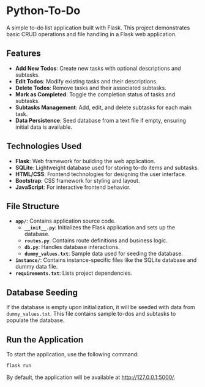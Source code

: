# Python-To-Do

A simple to-do list application built with Flask. This project demonstrates basic CRUD operations and file handling in a Flask web application.

## Features

- **Add New Todos**: Create new tasks with optional descriptions and subtasks.
- **Edit Todos**: Modify existing tasks and their descriptions.
- **Delete Todos**: Remove tasks and their associated subtasks.
- **Mark as Completed**: Toggle the completion status of tasks and subtasks.
- **Subtasks Management**: Add, edit, and delete subtasks for each main task.
- **Data Persistence**: Seed database from a text file if empty, ensuring initial data is available.

## Technologies Used

- **Flask**: Web framework for building the web application.
- **SQLite**: Lightweight database used for storing to-do items and subtasks.
- **HTML/CSS**: Frontend technologies for designing the user interface.
- **Bootstrap**: CSS framework for styling and layout.
- **JavaScript**: For interactive frontend behavior.

## File Structure

- **`app/`**: Contains application source code.
  - **`__init__.py`**: Initializes the Flask application and sets up the database.
  - **`routes.py`**: Contains route definitions and business logic.
  - **`db.py`**: Handles database interactions.
  - **`dummy_values.txt`**: Sample data used for seeding the database.
- **`instance/`**: Contains instance-specific files like the SQLite database and dummy data file.
- **`requirements.txt`**: Lists project dependencies.

## Database Seeding

If the database is empty upon initialization, it will be seeded with data from `dummy_values.txt`. This file contains sample to-dos and subtasks to populate the database.

## Run the Application

To start the application, use the following command:

```bash
flask run
```
By default, the application will be available at http://127.0.0.1:5000/.
